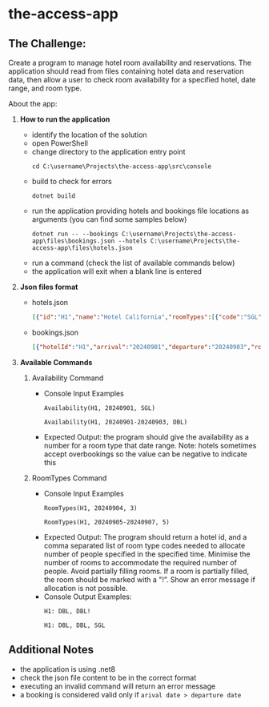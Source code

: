 # the-access-app

## The Challenge:
Create a program to manage hotel room availability and reservations. The application should read from files containing hotel data and reservation data, then allow a user to check room availability for a specified hotel, date range, and room type. 

About the app:

1. **How to run the application**
    - identify the location of the solution
    - open PowerShell
    - change directory to the application entry point
        ```console
        cd C:\username\Projects\the-access-app\src\console
        ```
    - build to check for errors
        ```console
        dotnet build
        ```
    - run the application providing hotels and bookings file locations as arguments (you can find some samples below)
        ```console
        dotnet run -- --bookings C:\username\Projects\the-access-app\files\bookings.json --hotels C:\username\Projects\the-access-app\files\hotels.json
        ```
    - run a command (check the list of available commands below)
    - the application will exit when a blank line is entered

2. **Json files format**
    - hotels.json
        ```json
        [{"id":"H1","name":"Hotel California","roomTypes":[{"code":"SGL","size":1,"description":"Single Room","amenities":["WiFi","TV"],"features":["Non-smoking"]},{"code":"DBL","size":2,"description":"Double Room","amenities":["WiFi","TV","Minibar"],"features":["Non-smoking","Sea View"]}],"rooms":[{"roomType":"SGL","roomId":"101"},{"roomType":"SGL","roomId":"102"},{"roomType":"DBL","roomId":"201"},{"roomType":"DBL","roomId":"202"}]}]
        ```
    - bookings.json
        ```json
        [{"hotelId":"H1","arrival":"20240901","departure":"20240903","roomType":"DBL","roomRate":"Prepaid"},{"hotelId":"H1","arrival":"20240902","departure":"20240905","roomType":"SGL","roomRate":"Standard"},{"hotelId":"H1","arrival":"20240904","departure":"20240905","roomType":"SGL","roomRate":"Standard"}]
        ```

3. **Available Commands**
    1. Availability Command
        - Console Input Examples
            ```console
            Availability(H1, 20240901, SGL)
            ```
            ```console
            Availability(H1, 20240901-20240903, DBL)
            ```
        - Expected Output: the program should give the availability as a number for a room type that date range. Note: hotels sometimes accept overbookings so the value can be negative to indicate this

    2. RoomTypes Command
        - Console Input Examples
            ```console
            RoomTypes(H1, 20240904, 3)
            ```
            ```console
            RoomTypes(H1, 20240905-20240907, 5)
            ```
        - Expected Output: The program should return a hotel id, and a comma separated list of room type codes needed to allocate number of people specified in the specified time. Minimise the number of rooms to accommodate the required number of people. Avoid partially filling rooms. If a room is partially filled, the room should be marked with a "!”. Show an error message if allocation is not possible.
        - Console Output Examples:
            ```console
            H1: DBL, DBL!
            ```
            ```console
            H1: DBL, DBL, SGL
            ```

## Additional Notes
- the application is using .net8
- check the json file content to be in the correct format
- executing an invalid command will return an error message
- a booking is considered valid only if `arival date > departure date`